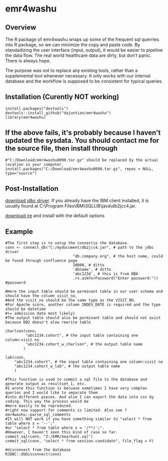 # emr4washu

## Overview
The R package of emr4washu wraps up some of the frequent sql querries into R package, so we can minimize the copy and paste code. By standadizing the user interface (input, output), it would be easier to pipeline the data flow. The real world healthcare data are dirty, but don't panic. There is always hope. 

The purpose was not to replace any existing tools, rather than a supplemental tool whenever necessary. It only works with our internal database and the workflow is supposed to be consistent for typical queries.

## Installation (Curently NOT working)
```{r, eval = FALSE}
install.packages("devtools")
devtools::install_github("dajuntian/emr4washu")
library(emr4washu)
```
## If the above  fails, it's probably because I haven't updated the sysdata. You should contact me for the source file, then install through
```{r, eval = FALSE}
#"C:/Download/emr4washu0090.tar.gz" should be replaced by the actual location in your computer.
install.packages("C:/Download/emr4washu0090.tar.gz", repos = NULL, type="source") 
```
## Post-Installation
[download jdbc driver](http://www-01.ibm.com/support/docview.wss?uid=swg21363866). If you already have the IBM client installed, it is usually found at C:\Program Files\IBM\SQLLIB\java\db2jcc4.jar.

[download jre](http://www.oracle.com/technetwork/java/javase/downloads/jre8-downloads-2133155.html) and install with the default options
## Example
```{r, eval = FALSE}
#The first step is to setup the connectio the database.
conn <- connect_db("C:/mydocument/db2jcc4.jar", # path to the jdbc driver
                              "db.company.org", # the host name, could be found through confluence page
                              10000, # ditto
                              'dbname', # ditto  
                              'abc1234', # this is from DBA
                              .rs.askForPassword("Enter password:")) #password

#Here the input table should be perminant table in our user schema and should have the column visit_no,
#And the visit_no should be the same type as the VISIT_NO.
#For Apache score, another column INDEX_DATE is required and the type should be datetime 
#(= admission date most likely)
#The output table should also be perminant table and should not exist because DB2 doesn't alow rewrite table

charlson(conn, 
         "abc1234.cohort", # the input table containing one column:visit no
         "abc1234.cohort_w_charlson", # the output table name
        ) 
        
lab(conn, 
    "abc1234.cohort", # the input table containing one column:visit no
    "abc1234.cohort_w_lab", # the output table name
    )
    
#This function is used to commit a sql file to the database and generate output as resultset_1, etc.
#I wrote this function is becuase sometimes I have very complex queries and I would like to separate them 
#into different pieces. And also I can export the data into csv by coding. This way the process would be 
#more easily to be reproduced.
#right now support for comments is limited. Also see ?emr4washu::parse_sql_comments
#It will NOT work if you have something similar to "select * from table where x = '--';"
#or "select * from table where x = '/**/';".
#However, I haven't seen this kind of case so far.
commit_sql(conn, "Z:/EMR/bearhunt.sql") 
commit_sql(conn, "select * from session.candidate", file_flag = F)

#disconnect from the database
RJDBC::dbDisconnect(conn)
```
